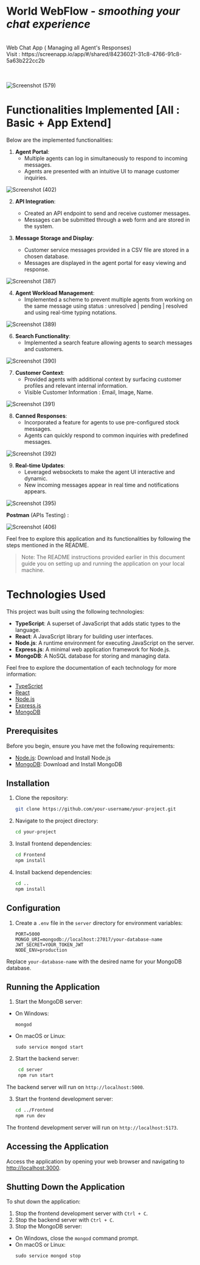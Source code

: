 # World WebFlow - <i>smoothing your chat experience</i>
<br>
Web Chat App ( Managing all Agent's Responses) <br>
Visit :  https://screenapp.io/app/#/shared/84236021-31c8-4766-91c8-5a63b222cc2b
<br><br><br>

![Screenshot (579)](https://github.com/AnUbHaVafs/Branch-International---WEB-CHAT-APP/assets/76126067/4e0704de-0825-4477-afd9-ac78af54ff97)



# Functionalities Implemented [All : Basic + App Extend]

Below are the implemented functionalities:

1. **Agent Portal**:
   - Multiple agents can log in simultaneously to respond to incoming messages.
   - Agents are presented with an intuitive UI to manage customer inquiries.

![Screenshot (402)](https://github.com/AnUbHaVafs/Branch-International---WEB-CHAT-APP/assets/76126067/e4cb6d23-4bee-4985-aa63-d088b3bf2dd0)


2. **API Integration**:
   - Created an API endpoint to send and receive customer messages.
   - Messages can be submitted through a web form and are stored in the system.

3. **Message Storage and Display**:
   - Customer service messages provided in a CSV file are stored in a chosen database.
   - Messages are displayed in the agent portal for easy viewing and response.
   
![Screenshot (387)](https://github.com/AnUbHaVafs/Branch-International---WEB-CHAT-APP/assets/76126067/42763095-194a-44a4-b265-ff03ccb81bd4)


4. **Agent Workload Management**:
   - Implemented a scheme to prevent multiple agents from working on the same message using status : unresolved | pending | resolved and using real-time typing notations.
  
![Screenshot (389)](https://github.com/AnUbHaVafs/Branch-International---WEB-CHAT-APP/assets/76126067/c717c4b6-135d-4060-9020-ef91bd6cb99d)

6. **Search Functionality**:
   - Implemented a search feature allowing agents to search messages and customers.

![Screenshot (390)](https://github.com/AnUbHaVafs/Branch-International---WEB-CHAT-APP/assets/76126067/cd82e48f-14a2-4971-852e-4b29c0124a90)


7. **Customer Context**:
   - Provided agents with additional context by surfacing customer profiles and relevant internal information.
   - Visible Customer Information : Email, Image, Name.

![Screenshot (391)](https://github.com/AnUbHaVafs/Branch-International---WEB-CHAT-APP/assets/76126067/d67f2519-00f1-4f96-93f5-f63c60c33cc4)

8. **Canned Responses**:
   - Incorporated a feature for agents to use pre-configured stock messages.
   - Agents can quickly respond to common inquiries with predefined messages.
  
![Screenshot (392)](https://github.com/AnUbHaVafs/Branch-International---WEB-CHAT-APP/assets/76126067/8cc00d4f-81e5-4cce-ae58-a6f691ed796a)

9. **Real-time Updates**:
   - Leveraged websockets to make the agent UI interactive and dynamic.
   - New incoming messages appear in real time and notifications appears.

![Screenshot (395)](https://github.com/AnUbHaVafs/Branch-International---WEB-CHAT-APP/assets/76126067/0ea7c7b0-a956-4328-87e1-b93510f2c9d3)

**Postman** (APIs Testing) :

![Screenshot (406)](https://github.com/AnUbHaVafs/Branch-International---WEB-CHAT-APP/assets/76126067/4c6031c8-8008-4330-8534-ee09b1c6b8a3)

Feel free to explore this application and its functionalities by following the steps mentioned in the README.

> Note: The README instructions provided earlier in this document guide you on setting up and running the application on your local machine.


# Technologies Used

This project was built using the following technologies:

- **TypeScript**: A superset of JavaScript that adds static types to the language.
- **React**: A JavaScript library for building user interfaces.
- **Node.js**: A runtime environment for executing JavaScript on the server.
- **Express.js**: A minimal web application framework for Node.js.
- **MongoDB**: A NoSQL database for storing and managing data.

Feel free to explore the documentation of each technology for more information:

- [TypeScript](https://www.typescriptlang.org/)
- [React](https://reactjs.org/)
- [Node.js](https://nodejs.org/)
- [Express.js](https://expressjs.com/)
- [MongoDB](https://www.mongodb.com/)


## Prerequisites

Before you begin, ensure you have met the following requirements:

- [Node.js](https://nodejs.org/): Download and Install Node.js
- [MongoDB](https://www.mongodb.com/try/download/community): Download and Install MongoDB

## Installation

1. Clone the repository:

    ```bash
   git clone https://github.com/your-username/your-project.git

2. Navigate to the project directory:
    ```bash
    cd your-project

3. Install frontend dependencies:
    ```bash
   cd Frontend
   npm install
4. Install backend dependencies:
     ```bash
    cd ..
    npm install

## Configuration

1. Create a `.env` file in the `server` directory for environment variables:
     ```
     PORT=5000
     MONGO_URI=mongodb://localhost:27017/your-database-name
     JWT_SECRET=YOUR_TOKEN_JWT
     NODE_ENV=production
     
Replace `your-database-name` with the desired name for your MongoDB database.

## Running the Application

1. Start the MongoDB server:
- On Windows:
  ```
  mongod
  ```
- On macOS or Linux:
  ```
  sudo service mongod start
  ```

2. Start the backend server:            
      ```bash
       cd server
       npm run start

The backend server will run on `http://localhost:5000`.

3. Start the frontend development server:
      ```bash
      cd ../Frontend
      npm run dev

The frontend development server will run on `http://localhost:5173`.

## Accessing the Application

Access the application by opening your web browser and navigating to [http://localhost:3000](http://localhost:3000).

## Shutting Down the Application

To shut down the application:
1. Stop the frontend development server with `Ctrl + C`.
2. Stop the backend server with `Ctrl + C`.
3. Stop the MongoDB server:
- On Windows, close the `mongod` command prompt.
- On macOS or Linux:
  ```
  sudo service mongod stop
  ```

